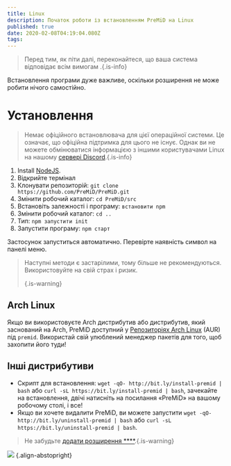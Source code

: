 ```yaml
---
title: Linux
description: Початок роботи із встановленням PreMiD на Linux
published: true
date: 2020-02-08T04:19:04.080Z
tags:
---
```


> Перед тим, як піти далі, переконайтеся, що ваша система відповідає всім вимогам [](/install/requirements).{.is-info}

Встановлення програми дуже важливе, оскільки розширення не може робити нічого самостійно.

# Установлення
> Немає офіційного встановлювача для цієї операційної системи. Це означає, що офіційна підтримка для цього не існує. Однак ви не можете обмінюватися інформацією з іншими користувачами Linux на нашому [сервері Discord](https://discord.gg/premid/).{.is-info}

1. Install [NodeJS](https://nodejs.org/en/).
2. Відкрийте термінал
3. Клонувати репозиторій: `git clone https://github.com/PreMiD/PreMiD.git`
4. Змінити робочий каталог: `cd PreMiD/src`
5. Встановіть залежності і програму: `встановити npm`
6. Змінити робочий каталог: `cd ..`
7. Тип: `npm запустити init`
8. Запустити програму: `npm старт`

Застосунок запуститься автоматично. Перевірте наявність символ на панелі меню.

> Наступні методи є застарілими, тому більше не рекомендуються. Використовуйте на свій страх і ризик. 
> 
> {.is-warning}

## Arch Linux
Якщо ви використовуєте Arch дистрибутив або дистрибутив, який заснований на Arch, PreMiD доступний у [Репозиторіях Arch Linux](https://aur.archlinux.org/packages/premid/) (AUR) під `premid`. Використай свій улюблений менеджер пакетів для того, щоб захопити його туди!

## Інші дистрибутиви
- Скрипт для встановлення: `wget -qO- http://bit.ly/install-premid | bash` або `curl -sL https://bit.ly/install-premid | bash`, зачекайте на встановлення, двічі натисніть на посилання «PreMiD» на вашому робочому столі, і все!
- Якщо ви хочете видалити PreMiD, ви можете запустити `wget -qO- http://bit.ly/uninstall-premid | bash` або `curl -sL https://bit.ly/uninstall-premid | bash`.

> Не забудьте [додати розширення ****](/install).{.is-warning}

![](https://a.icons8.com/TqgWTTfw/Oy7xHF/svg.svg) {.align-abstopright}